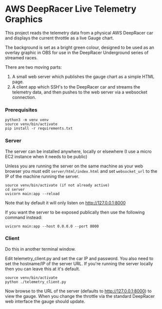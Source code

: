 # AWS DeepRacer Live Telemetry Graphics

This project reads the telemetry data from a physical AWS DeepRacer car and displays the current throttle as a live Gauge chart.

The background is set as a bright green colour, designed to be used as an overlay graphic in OBS for use in the DeepRacer Underground series of streamed races.

There are two moving parts:

1. A small web server which publishes the gauge chart as a simple HTML page.
2. A client app which SSH's to the DeepRacer car and streams the telemetry data, and then pushes to the web server via a websocket connection.

### Prerequisites

```
python3 -m venv venv
source venv/bin/activate
pip install -r requirements.txt
```



### Server

The server can be installed anywhere, locally or elsewhere (I use a micro EC2 instance when it needs to be public)

Unless you are running the server on the same machine as your web browser you must edit `server/html/index.html` and set `websocket_url` to the IP of the machine running the server.


    source venv/bin/activate (if not already active)
    cd server
    uvicorn main:app --reload

Note that by default it will only listen on http://127.0.0.1:8000

If you want the server to be exposed publically then use the following command instead:

    uvicorn main:app --host 0.0.0.0 --port 8000

### Client

Do this in another terminal window.

Edit telemetry_client.py and set the car IP and password. You also need to set the hostname/IP of the server URL. If you're running the server locally then you can leave this at it's default.

    source venv/bin/activate
    python ./telemetry_client.py

Now browse to the URL of the server (defaults to http://127.0.0.1:8000) to view the gauge. When you change the throttle via the standard DeepRacer web interface the gauge should update.
